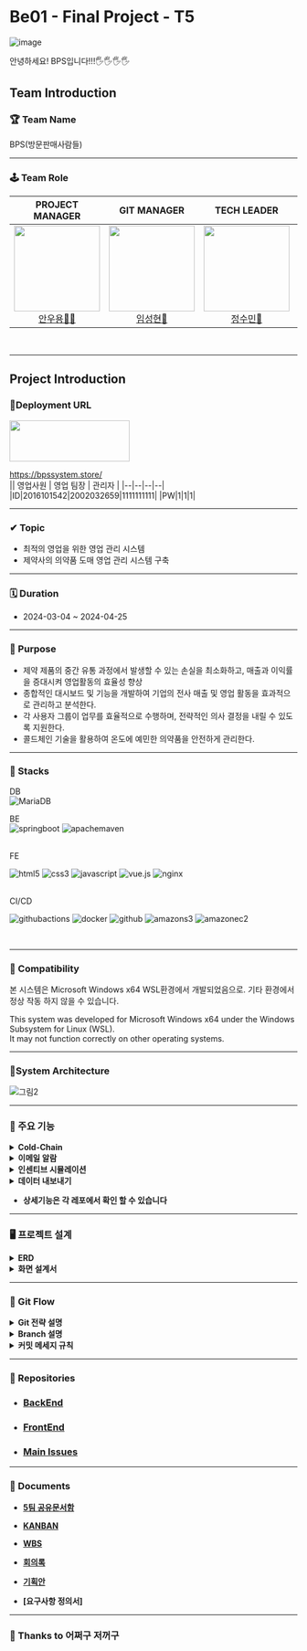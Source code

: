 # Be01 - Final Project - T5
![image](https://github.com/Team5-be01-Final-Project/.github/assets/148880521/5e2966a7-0760-4604-a4e4-31b0ee1d7637)

안녕하세요! BPS입니다!!!🖐️🖐️🖐️🖐️
## Team Introduction

### 🏆 Team Name
 BPS(방문판매사람들) 

---
### 🕹️ Team Role  


<div align="center">

|                                                            **PROJECT MANAGER**                                                             |                                                           **GIT MANAGER**                                                            |                                                           **TECH LEADER**                                                            |                                                          **AGILE COACH**                                                          |
| :----------------------------------------------------------------------------------------------------------------------------------------: | :----------------------------------------------------------------------------------------------------------------------------------: | :----------------------------------------------------------------------------------------------------------------------------------: | :-------------------------------------------------------------------------------------------------------------------------------: |
| [<img src="https://avatars.githubusercontent.com/u/62015109?v=4" height=150 width=150> <br/> 안우용🧛‍♂️](https://github.com/INAUGURATE-Ryong) | [<img src="https://avatars.githubusercontent.com/u/149128094?v=4" height=150 width=150> <br/> 임성현🐹](https://github.com/dhkdtld37) | [<img src="https://avatars.githubusercontent.com/u/150888333?v=4" height=150 width=150> <br/> 정수민🐰](https://github.com/jsmin6330) | [<img src="https://avatars.githubusercontent.com/u/148880521?v=4" height=150 width=150> <br/> 박민성👻](https://github.com/parc02) |

</div>

<br>

---

## Project Introduction

### 🥇Deployment URL
<img src="https://github.com/beyond-sw-camp/be01-101/assets/148880521/6871451e-fb54-49d6-9b24-340756e3d17f" width="210" height="72">

 https://bpssystem.store/   <br>
|| 영업사원 | 영업 팀장 | 관리자 |
|--|--|--|--|
|ID|2016101542|2002032659|1111111111|
|PW|1|1|1|

---
### ✔ Topic
- 최적의 영업을 위한 영업 관리 시스템
- 제약사의 의약품 도매 영업 관리 시스템 구축

---
### 🗓 Duration
- 2024-03-04 ~ 2024-04-25

---  
### 🎯 Purpose
- 제약 제품의 중간 유통 과정에서 발생할 수 있는 손실을 최소화하고, 매출과 이익률을 증대시켜 영업활동의 효율성 향상
- 종합적인 대시보드 및 기능을 개발하여 기업의 전사 매출 및 영업 활동을 효과적으로 관리하고 분석한다.
 - 각 사용자 그룹이 업무를 효율적으로 수행하며, 전략적인 의사 결정을 내릴 수 있도록 지원한다.
 - 콜드체인 기술을 활용하여 온도에 예민한 의약품을 안전하게 관리한다.

---
### 🔧 Stacks
DB <br>
![MariaDB](https://img.shields.io/badge/MariaDB-003545?style=for-the-badge&logo=mariadb&logoColor=white) <br>

BE<br>
![springboot](https://img.shields.io/badge/springboot-6DB33F?style=for-the-badge&logo=springboot&logoColor=white) 
![apachemaven](https://img.shields.io/badge/apachemaven-C71A36?style=for-the-badge&logo=apachemaven&logoColor=white) <br>

<br>
FE<br>

![html5](https://img.shields.io/badge/html5-E34F26?style=for-the-badge&logo=html5&logoColor=white) 
 ![css3](https://img.shields.io/badge/css3-1572B6?style=for-the-badge&logo=css3&logoColor=white) 
 ![javascript](https://img.shields.io/badge/javascript-F7DF1E?style=for-the-badge&logo=javascript&logoColor=white) 
 ![vue.js](https://img.shields.io/badge/vue.js-4FC08D?style=for-the-badge&logo=vue.js&logoColor=white) 
 ![nginx](https://img.shields.io/badge/nginx-6DB33F?style=for-the-badge&logo=nginx&logoColor=white) <br>


<br>
CI/CD<br>

![githubactions](https://img.shields.io/badge/githubactions-2088FF?style=for-the-badge&logo=githubactions&logoColor=white) 
![docker](https://img.shields.io/badge/docker-2496ED?style=for-the-badge&logo=docker&logoColor=white) 
![github](https://img.shields.io/badge/github-181717?style=for-the-badge&logo=github&logoColor=white)   ![amazons3](https://img.shields.io/badge/amazons3-569A31?style=for-the-badge&logo=amazons3&logoColor=white) ![amazonec2](https://img.shields.io/badge/amazonec2-FF9900?style=for-the-badge&logo=amazonec2&logoColor=white) <br>



<br>

---

### 🔧 Compatibility

본 시스템은 Microsoft Windows x64 WSL환경에서 개발되었음으로.
기타 환경에서 정상 작동 하지 않을 수 있습니다.

This system was developed for Microsoft Windows x64 under the Windows Subsystem for Linux (WSL).<br> It may not function correctly on other operating systems.

---
### 🌳System Architecture

![그림2](https://github.com/beyond-sw-camp/be01-101/assets/148880521/e87e15fb-fc79-46f9-a2d1-571a7b60df2d)


---


### 📌 주요 기능

<details>
  <summary><b>Cold-Chain <b></summary>
  <div markdown="1">

// 여기에 설명을 쓰세요
  </div>
</details>

<details>
  <summary><b>이메일 알람<b></summary>
  <div markdown="1">
 //여기에 설명을 쓰세요
  </div>
</details>
   
<details>
  <summary><b>인센티브 시뮬레이션<b></summary>
  <div markdown="1">
 //여기에 설명을 쓰세요
  </div>
</details>
   
<details>
  <summary><b>데이터 내보내기<b></summary>
  <div markdown="1">
 //여기에 설명을 쓰세요
  </div>
</details>
   
- 상세기능은 각 레포에서 확인 할 수 있습니다
   
---

### 🖥 프로젝트 설계

<details>
  <summary><b>ERD <b></summary>
  <div markdown="1">
 
![image](https://github.com/Team5-be01-Final-Project/.github/assets/149128094/7ccb4b1d-da73-4729-bea6-c0af69b90236)

  </div>
</details>

<details>
  <summary><b>화면 설계서 <b></summary>
  <div markdown="1">
 
![image](https://github.com/Team5-be01-Final-Project/.github/assets/149128094/09a744e9-ed8e-4662-b7ca-bd1844c2b944)

- 피그마 링크
- 화면설계서 ppt 링크
  </div>
</details>

--- 
### 🚩 Git Flow


<details>
  <summary><b>Git 전략 설명<b></summary>
  <div markdown="1">

<img src="https://github.com/Team5-be01-Final-Project/Main/assets/150888333/8147a8de-9d3a-434f-bc95-6080ca72240f" width="600">


#### Main 브랜치
- 릴리즈가 끝난 최종 상태의 브랜치

#### Release 브랜치 ( 2024-03-18 추가 )
- Develop에서 Feature의 코드를 합치고 에러가 없을 시 배포 후 QA를 위한 브랜치

#### Develop(dev) 브랜치
- 다음 배포(릴리즈)를 대비하여 개발한 코드를 모아두는 브랜치
- 개발 및 테스트가 완료되면, Main 브랜치로 merge

#### Feature 브랜치
- 기능 단위 개발 브랜치
- feature에서 개발 완료 후, dev 브랜치로 merge

0.x.x : 정식 배포 버전

0.0.x : 기능 추가 버전

0.0.0 : 에러 및 간단한 수정 사항

  </div>
</details>

<details>
  <summary><b>Branch 설명<b></summary>
  <div markdown="1">

WBS NUMBER / 0.0.0 / 담당자이니셜

<img src="https://github.com/Team5-be01-Final-Project/Main/assets/150888333/870fe34b-4c32-4bc2-9d9a-69a07fd787c1" width="400">
- 예시

![image](https://github.com/Team5-be01-Final-Project/.github/assets/149128094/b7c6dc48-6f86-41a5-b1de-a8fca555f7fa)

```

4.2.1   /   1.          1.          0          /  SH
WBS넘버 /  배포버전.    기능추가.   버그픽스    /  담당자
4.2.1   /   1.        ' 2. '        0          /  SH
                        ㄴ 기능적인 추가 혹은 수정 사항 
4.2.1   /   1.          2.        ' 1 '        /  SH
                                    ㄴ 오타나, 문서 등 자잘 한 수정사항 
4.2.1   / ' 2.'         1.          0          /  SH
            ㄴ 릴리즈 버전 업데이트 시 2번째, 3번째 넘버링 초기화

```

  </div>
</details>


<details>
  <summary><b>커밋 메세지 규칙<b></summary>
  <div markdown="1">

 태그(tag) + 제목(subject) " 으로 구성
 태그는 영어로, 첫 문자는 대문자로 작성
"[태그] 제목" 의 형태로 제목에 한글로 작업한 wbs의 타이틀이나 작업한 내용을 작성

### 태그 리스트
- Feat : 새로운 기능을 추가한 경우
- Fix : 버그나 에러를 고친 경우
- Docs : 기타 문서를 수정한 경우, 코드X (ex : README.MD, changelog.md, package.json)
- Test : 테스트 코드
- Chore : 빌드 업무 수정, 패키지 매니저 수정
- Design : CSS 등 사용자가 UI 디자인을 변경했을 때
- Rename : 파일명(or 폴더명) 을 수정한 경우
- Remove : 코드(파일) 의 삭제가 있을 때. "Clean", "Eliminate" 를 사용하기도 함
- Add : 코드나 테스트, 예제, 문서등의 추가 생성이 있는경우
- Move : 코드의 이동이 있는경우

```bash
PR 생성 시
$ git commit -m "[Feat] 4.5.3/2.1.0/SH 이상온도알림 기능 구현"

추가 커밋 시
$ git commit -m "[Add] 이상온도알림 권한 코드 추가"
``` 
  </div>
</details>

---

### 💾 Repositories
- ### [BackEnd](https://github.com/Team5-be01-Final-Project/Backend)
- ### [FrontEnd](https://github.com/Team5-be01-Final-Project/Frontend2)
- ### [Main Issues](https://github.com/Team5-be01-Final-Project/.github/issues)


---
### 💼 Documents

- [5팀 공유문서함](https://drive.google.com/drive/u/0/folders/1fuUfSboLm9YcFC8DAtG9McZ_AvR78DKZ)

- [KANBAN](https://github.com/orgs/Team5-be01-Final-Project/projects/1)

- [WBS](https://docs.google.com/spreadsheets/d/12YSTL03Vkp5sJB98k0OAiqpQV4MevNZT/edit#gid=305925292)

- [회의록](https://drive.google.com/drive/folders/1YHgWk-RPJCpE0LFaWgjVYvfAAKFwEZ4T)

- [기획안](https://docs.google.com/document/d/14ydCPkxF4Ui37WrlQTBx6Izzfz7MLiTvDKk_WpHeFEc/edit)

- [요구사항 정의서]

---
### 💼 Thanks to 어쩌구 저꺼구
